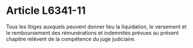 # Article L6341-11

Tous les litiges auxquels peuvent donner lieu la liquidation, le versement et le remboursement des rémunérations et indemnités prévues au présent chapitre relèvent de la compétence du juge judiciaire.